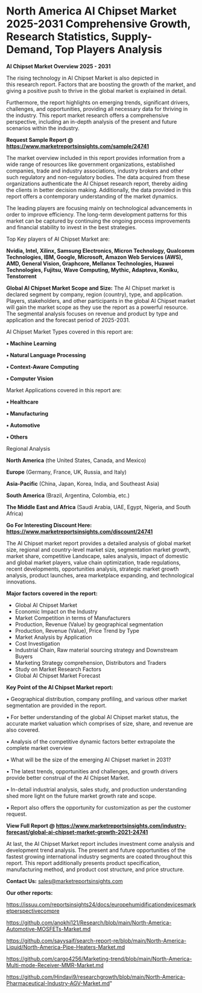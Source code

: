 # North America AI Chipset Market 2025-2031 Comprehensive Growth, Research Statistics, Supply-Demand,  Top Players Analysis

<Strong> AI Chipset Market Overview 2025 - 2031</strong>

The rising technology in AI Chipset Market is also depicted in this research report. Factors that are boosting the growth of the market, and giving a positive push to thrive in the global market is explained in detail.

Furthermore, the report highlights on emerging trends, significant drivers, challenges, and opportunities, providing all necessary data for thriving in the industry. This report market research offers a comprehensive perspective, including an in-depth analysis of the present and future scenarios within the industry.

<strong>Request Sample Report @ <a href=https://www.marketreportsinsights.com/sample/24741>https://www.marketreportsinsights.com/sample/24741</a></strong>

The market overview included in this report provides information from a wide range of resources like government organizations, established companies, trade and industry associations, industry brokers and other such regulatory and non-regulatory bodies. The data acquired from these organizations authenticate the AI Chipset research report, thereby aiding the clients in better decision making. Additionally, the data provided in this report offers a contemporary understanding of the market dynamics.

The leading players are focusing mainly on technological advancements in order to improve efficiency. The long-term development patterns for this market can be captured by continuing the ongoing process improvements and financial stability to invest in the best strategies.

Top Key players of AI Chipset Market are:

<strong>Nvidia, Intel, Xilinx, Samsung Electronics, Micron Technology, Qualcomm Technologies, IBM, Google, Microsoft, Amazon Web Services (AWS), AMD, General Vision, Graphcore, Mellanox Technologies, Huawei Technologies, Fujitsu, Wave Computing, Mythic, Adapteva, Koniku, Tenstorrent</strong>

<strong><b>Global AI Chipset Market Scope and Size:</b></strong>
The AI Chipset market is declared segment by company, region (country), type, and application. Players, stakeholders, and other participants in the global AI Chipset market will gain the market scope as they use the report as a powerful resource. The segmental analysis focuses on revenue and product by type and application and the forecast period of 2025-2031.

AI Chipset Market Types covered in this report are:

<strong>• Machine Learning

• Natural Language Processing

• Context-Aware Computing

• Computer Vision</strong>

Market Applications covered in this report are:

<strong>• Healthcare

• Manufacturing

• Automotive

• Others</strong> 

Regional Analysis

<strong>North America</strong> (the United States, Canada, and Mexico)

<strong>Europe</strong> (Germany, France, UK, Russia, and Italy)

<strong>Asia-Pacific</strong> (China, Japan, Korea, India, and Southeast Asia)

<strong>South America</strong> (Brazil, Argentina, Colombia, etc.)

<strong>The Middle East and Africa</strong> (Saudi Arabia, UAE, Egypt, Nigeria, and South Africa)

<strong>Go For Interesting Discount Here: <a href=https://www.marketreportsinsights.com/discount/24741>https://www.marketreportsinsights.com/discount/24741</a></strong>

The AI Chipset market report provides a detailed analysis of global market size, regional and country-level market size, segmentation market growth, market share, competitive Landscape, sales analysis, impact of domestic and global market players, value chain optimization, trade regulations, recent developments, opportunities analysis, strategic market growth analysis, product launches, area marketplace expanding, and technological innovations.

<strong><b>Major factors covered in the report:</b></strong>
<ul>
  <li>Global AI Chipset Market </li>
  <li>Economic Impact on the Industry</li>
  <li>Market Competition in terms of Manufacturers</li>
  <li>Production, Revenue (Value) by geographical segmentation</li>
  <li>Production, Revenue (Value), Price Trend by Type</li>
  <li>Market Analysis by Application</li>
  <li>Cost Investigation</li>
  <li>Industrial Chain, Raw material sourcing strategy and Downstream Buyers</li>
  <li>Marketing Strategy comprehension, Distributors and Traders</li>
  <li>Study on Market Research Factors</li>
  <li>Global AI Chipset Market Forecast</li>
</ul>

<strong><b>Key Point of the AI Chipset Market report:</b></strong>

• Geographical distribution, company profiling, and various other market segmentation are provided in the report.

• For better understanding of the global AI Chipset market status, the accurate market valuation which comprises of size, share, and revenue are also covered.

• Analysis of the competitive dynamic factors better extrapolate the complete market overview

• What will be the size of the emerging AI Chipset market in 2031?

• The latest trends, opportunities and challenges, and growth drivers provide better construal of the AI Chipset Market.

• In-detail industrial analysis, sales study, and production understanding shed more light on the future market growth rate and scope.

• Report also offers the opportunity for customization as per the customer request.

<strong><b>View Full Report @ <a href=https://www.marketreportsinsights.com/industry-forecast/global-ai-chipset-market-growth-2021-24741>https://www.marketreportsinsights.com/industry-forecast/global-ai-chipset-market-growth-2021-24741</a></b></strong>


At last, the AI Chipset Market report includes investment come analysis and development trend analysis. The present and future opportunities of the fastest growing international industry segments are coated throughout this report. This report additionally presents product specification, manufacturing method, and product cost structure, and price structure.

<strong>Contact Us:</strong>
sales@marketreportsinsights.com

<strong>Our other reports:</strong>

<a href=https://issuu.com/reportsinsights24/docs/europehumidificationdevicesmarketperspectivecompre>https://issuu.com/reportsinsights24/docs/europehumidificationdevicesmarketperspectivecompre</a>

<a href=https://github.com/anokhi121/Research/blob/main/North-America-Automotive-MOSFETs-Market.md>https://github.com/anokhi121/Research/blob/main/North-America-Automotive-MOSFETs-Market.md</a>

<a href=https://github.com/sayysaif/search-report-re/blob/main/North-America-Liquid/North-America-Pipe-Heaters-Market.md>https://github.com/sayysaif/search-report-re/blob/main/North-America-Liquid/North-America-Pipe-Heaters-Market.md</a>

<a href=https://github.com/cargo4256/Marketing-trend/blob/main/North-America-Multi-mode-Receiver-MMR-Market.md>https://github.com/cargo4256/Marketing-trend/blob/main/North-America-Multi-mode-Receiver-MMR-Market.md</a>

<a href=https://github.com/Hindavi9/researchgrowth/blob/main/North-America-Pharmaceutical-Industry-AGV-Market.md>https://github.com/Hindavi9/researchgrowth/blob/main/North-America-Pharmaceutical-Industry-AGV-Market.md</a>"
